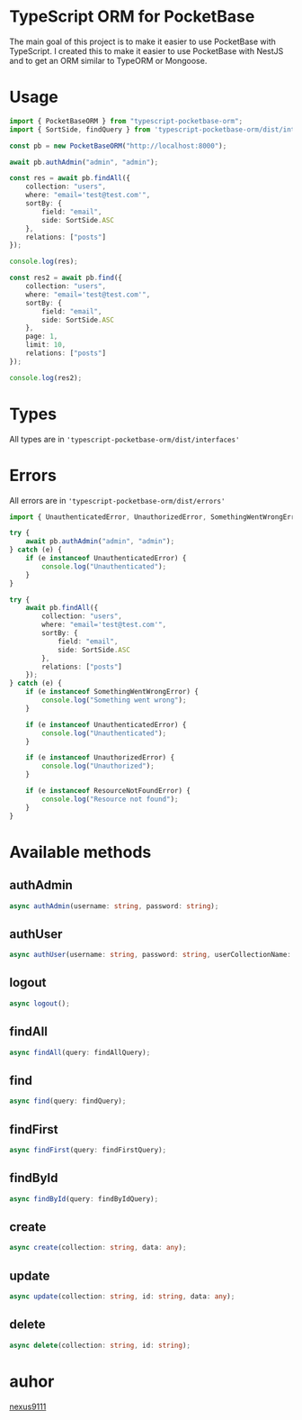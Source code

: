 # TypeScript ORM for PocketBase

The main goal of this project is to make it easier to use PocketBase with TypeScript. I created this to make it easier to use PocketBase with NestJS and to get an ORM similar to TypeORM or Mongoose.

# Usage

```typescript
import { PocketBaseORM } from "typescript-pocketbase-orm";
import { SortSide, findQuery } from 'typescript-pocketbase-orm/dist/interfaces';

const pb = new PocketBaseORM("http://localhost:8000");

await pb.authAdmin("admin", "admin");

const res = await pb.findAll({
    collection: "users",
    where: "email='test@test.com'",
    sortBy: {
        field: "email",
        side: SortSide.ASC
    },
    relations: ["posts"]
});

console.log(res);

const res2 = await pb.find({
    collection: "users",
    where: "email='test@test.com'",
    sortBy: {
        field: "email",
        side: SortSide.ASC
    },
    page: 1,
    limit: 10,
    relations: ["posts"]
});

console.log(res2);
```

# Types

All types are in `'typescript-pocketbase-orm/dist/interfaces'`

# Errors

All errors are in `'typescript-pocketbase-orm/dist/errors'`

```typescript
import { UnauthenticatedError, UnauthorizedError, SomethingWentWrongError, ResourceNotFoundError } from "typescript-pocketbase-orm/dist/errors";

try {
    await pb.authAdmin("admin", "admin");
} catch (e) {
    if (e instanceof UnauthenticatedError) {
        console.log("Unauthenticated");
    }
}

try {
    await pb.findAll({
        collection: "users",
        where: "email='test@test.com'",
        sortBy: {
            field: "email",
            side: SortSide.ASC
        },
        relations: ["posts"]
    });
} catch (e) {
    if (e instanceof SomethingWentWrongError) {
        console.log("Something went wrong");
    }

    if (e instanceof UnauthenticatedError) {
        console.log("Unauthenticated");
    }  

    if (e instanceof UnauthorizedError) {
        console.log("Unauthorized");
    }

    if (e instanceof ResourceNotFoundError) {
        console.log("Resource not found");
    }   
}
```

# Available methods

## authAdmin

```typescript
async authAdmin(username: string, password: string);
```

## authUser

```typescript
async authUser(username: string, password: string, userCollectionName: string = 'users');
```

## logout

```typescript
async logout();
```

## findAll

```typescript
async findAll(query: findAllQuery);
```

## find

```typescript
async find(query: findQuery);
```

## findFirst

```typescript
async findFirst(query: findFirstQuery);
```

## findById

```typescript
async findById(query: findByIdQuery);
```

## create

```typescript
async create(collection: string, data: any);
```

## update

```typescript
async update(collection: string, id: string, data: any);
```

## delete

```typescript
async delete(collection: string, id: string);
```

# auhor

[nexus9111](https://github.com/nexus9111)